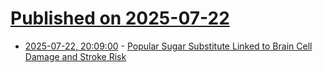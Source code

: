 # [Published on 2025-07-22](index.md)

* [2025-07-22, 20:09:00](https://soylentnews.org/article.pl?sid=25/07/21/2142206&from=rss) - [Popular Sugar Substitute Linked to Brain Cell Damage and Stroke Risk](https://soylentnews.org/article.pl?sid=25/07/21/2142206&from=rss)
